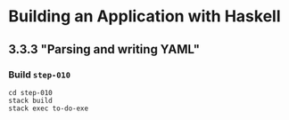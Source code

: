 # Building an Application with Haskell

## 3.3.3 "Parsing and writing YAML"

### Build `step-010`

```
cd step-010
stack build
stack exec to-do-exe
```
